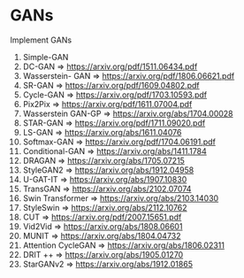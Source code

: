 # GANs
Implement GANs

1. Simple-GAN
2. DC-GAN => https://arxiv.org/pdf/1511.06434.pdf
3. Wasserstein- GAN => https://arxiv.org/pdf/1806.06621.pdf
4. SR-GAN => https://arxiv.org/pdf/1609.04802.pdf
5. Cycle-GAN => https://arxiv.org/pdf/1703.10593.pdf
6. Pix2Pix => https://arxiv.org/pdf/1611.07004.pdf
7. Wasserstein GAN-GP => https://arxiv.org/abs/1704.00028
8. STAR-GAN => https://arxiv.org/pdf/1711.09020.pdf
9. LS-GAN => https://arxiv.org/abs/1611.04076
10. Softmax-GAN => https://arxiv.org/pdf/1704.06191.pdf
11. Conditional-GAN => https://arxiv.org/abs/1411.1784
12. DRAGAN => https://arxiv.org/abs/1705.07215
13. StyleGAN2 => https://arxiv.org/abs/1912.04958
14. U-GAT-IT => https://arxiv.org/abs/1907.10830
15. TransGAN => https://arxiv.org/abs/2102.07074
16. Swin Transformer => https://arxiv.org/abs/2103.14030
17. StyleSwin => https://arxiv.org/abs/2112.10762
18. CUT => https://arxiv.org/pdf/2007.15651.pdf
19. Vid2Vid => https://arxiv.org/abs/1808.06601
20. MUNIT => https://arxiv.org/abs/1804.04732
21. Attention CycleGAN => https://arxiv.org/abs/1806.02311
22. DRIT ++ => https://arxiv.org/abs/1905.01270
23. StarGANv2 => https://arxiv.org/abs/1912.01865